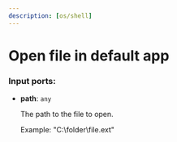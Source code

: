```yaml
---
description: [os/shell]
---
```


# Open file in default app

### Input ports:

* __path__: ` any `

    The path to the file to open.
    
    Example:
    "C:\\folder\\file.ext"

